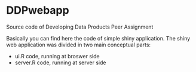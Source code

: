 # DDPwebapp
Source code of Developing Data Products Peer Assignment

Basically you can find here the code of simple shiny application.
The shiny web application was divided in two main conceptual parts:
* ui.R code, running at broswer side
* server.R code, running at server side

